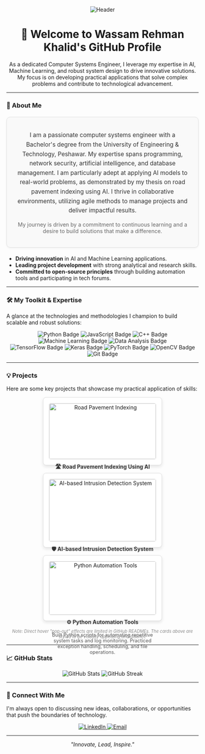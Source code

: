 <div align="center">
  <img src="https://capsule-render.vercel.app/api?type=waving&color=gradient&height=100&section=header&text=Hello%20There!&fontSize=40" alt="Header" />
</div>

<h1 align="center">👋 Welcome to Wassam Rehman Khalid's GitHub Profile</h1>

<p align="center">
  As a dedicated Computer Systems Engineer, I leverage my expertise in AI, Machine Learning, and robust system design to drive innovative solutions. My focus is on developing practical applications that solve complex problems and contribute to technological advancement.
</p>

---

### 🚀 About Me

<div style="padding: 20px; border: 1px solid #e0e0e0; border-radius: 10px; background-color: #f9f9f9; box-shadow: 0 2px 5px rgba(0,0,0,0.05); text-align: center; margin: 20px auto; max-width: 800px;">
  <p style="font-size: 1.1em; line-height: 1.6; color: #333;">
    I am a passionate computer systems engineer with a Bachelor's degree from the University of Engineering & Technology, Peshawar. My expertise spans programming, network security, artificial intelligence, and database management. I am particularly adept at applying AI models to real-world problems, as demonstrated by my thesis on road pavement indexing using AI. I thrive in collaborative environments, utilizing agile methods to manage projects and deliver impactful results.
  </p>
  <p style="font-size: 1em; color: #666; margin-top: 15px;">
    My journey is driven by a commitment to continuous learning and a desire to build solutions that make a difference.
  </p>
</div>

-   **Driving innovation** in AI and Machine Learning applications.
-   **Leading project development** with strong analytical and research skills.
-   **Committed to open-source principles** through building automation tools and participating in tech forums.

---

### 🛠️ My Toolkit & Expertise

A glance at the technologies and methodologies I champion to build scalable and robust solutions:

<p align="center">
  <img src="https://img.shields.io/badge/Python-3776AB?style=for-the-badge&logo=python&logoColor=white" alt="Python Badge" />
  <img src="https://img.shields.io/badge/JavaScript-F7DF1E?style=for-the-badge&logo=javascript&logoColor=black" alt="JavaScript Badge" />
  <img src="https://img.shields.io/badge/C%2B%2B-00599C?style=for-the-badge&logo=c%2B%2B&logoColor=white" alt="C++ Badge" />
  <img src="https://img.shields.io/badge/Machine%20Learning-FF6F00?style=for-the-badge&logo=tensorflow&logoColor=white" alt="Machine Learning Badge" />
  <img src="https://img.shields.io/badge/Data%20Analysis-4A90E2?style=for-the-badge&logo=pandas&logoColor=white" alt="Data Analysis Badge" />
  <br>
  <img src="https://img.shields.io/badge/TensorFlow-FF6F00?style=for-the-badge&logo=tensorflow&logoColor=white" alt="TensorFlow Badge" />
  <img src="https://img.shields.io/badge/Keras-D00000?style=for-the-badge&logo=keras&logoColor=white" alt="Keras Badge" />
  <img src="https://img.shields.io/badge/PyTorch-EE4C2C?style=for-for-the-badge&logo=pytorch&logoColor=white" alt="PyTorch Badge" />
  <img src="https://img.shields.io/badge/OpenCV-5C3EE8?style=for-the-badge&logo=opencv&logoColor=white" alt="OpenCV Badge" />
  <img src="https://img.shields.io/badge/Git-F05032?style=for-the-badge&logo=git&logoColor=white" alt="Git Badge" />
</p>

---

### 💡 Projects

Here are some key projects that showcase my practical application of skills:

<div style="display: flex; flex-wrap: wrap; justify-content: center; gap: 20px;">
  <div style="width: 30%; min-width: 280px; padding: 15px; border: 1px solid #ddd; border-radius: 8px; background-color: #fff; box-shadow: 0 4px 8px rgba(0,0,0,0.1); text-align: center; transition: transform 0.3s ease-in-out, box-shadow 0.3s ease-in-out;">
    <img src="https://placehold.co/300x200/4CAF50/ffffff?text=AI+Pavement" alt="Road Pavement Indexing" style="width: 100%; height: auto; border-radius: 4px; margin-bottom: 10px;">
    <h4 style="margin-top: 0; color: #333;">🛣️ Road Pavement Indexing Using AI</h4>
    <p style="font-size: 0.9em; color: #555;">Developed a machine learning model using satellite images to classify pavement conditions. Utilized Python, OpenCV, and CNN for image processing and prediction.</p>
  </div>
  <div style="width: 30%; min-width: 280px; padding: 15px; border: 1px solid #ddd; border-radius: 8px; background-color: #fff; box-shadow: 0 4px 8px rgba(0,0,0,0.1); text-align: center; transition: transform 0.3s ease-in-out, box-shadow 0.3s ease-in-out;">
    <img src="https://placehold.co/300x200/FF5722/ffffff?text=IDS+System" alt="AI-based Intrusion Detection System" style="width: 100%; height: auto; border-radius: 4px; margin-bottom: 10px;">
    <h4 style="margin-top: 0; color: #333;">🛡️ AI-based Intrusion Detection System (IDS)</h4>
    <p style="font-size: 0.9em; color: #555;">Designed a simulated secure network with an integrated AI intrusion detection module. Used Python and Scikit-learn to analyze traffic and detect anomalies.</p>
  </div>
  <div style="width: 30%; min-width: 280px; padding: 15px; border: 1px solid #ddd; border-radius: 8px; background-color: #fff; box-shadow: 0 4px 8px rgba(0,0,0,0.1); text-align: center; transition: transform 0.3s ease-in-out, box-shadow 0.3s ease-in-out;">
    <img src="https://placehold.co/300x200/2196F3/ffffff?text=Automation+Tools" alt="Python Automation Tools" style="width: 100%; height: auto; border-radius: 4px; margin-bottom: 10px;">
    <h4 style="margin-top: 0; color: #333;">⚙️ Python Automation Tools</h4>
    <p style="font-size: 0.9em; color: #555;">Built Python scripts for automating repetitive system tasks and log monitoring. Practiced exception handling, scheduling, and file operations.</p>
  </div>
</div>

<p align="center" style="font-size: 0.8em; color: #888; margin-top: 20px;">
  <em>Note: Direct hover "pop-out" effects are limited in GitHub READMEs. The cards above are styled to be visually appealing and distinct.</em>
</p>

---

### 📈 GitHub Stats

<p align="center">
  <img src="https://github-readme-stats.vercel.app/api?username=wasamrehman&show_icons=true&theme=minimal" alt="GitHub Stats" />
  <img src="https://github-readme-streak-stats.herokuapp.com/?user=wasamrehman&theme=minimal" alt="GitHub Streak" />
</p>

---

### 🤝 Connect With Me

I'm always open to discussing new ideas, collaborations, or opportunities that push the boundaries of technology.

<p align="center">
  <a href="https://www.linkedin.com/in/wassam-rehman-khalid-b9a3b62b1/" target="_blank">
    <img src="https://img.shields.io/badge/LinkedIn-0A66C2?style=for-the-badge&logo=linkedin&logoColor=white" alt="LinkedIn" />
  </a>
  <a href="mailto:wassamrehman@gmail.com">
    <img src="https://img.shields.io/badge/Email-D14836?style=for-the-badge&logo=gmail&logoColor=white" alt="Email" />
  </a>
</p>

---

<p align="center">
  <i>"Innovate, Lead, Inspire."</i>
</p>
